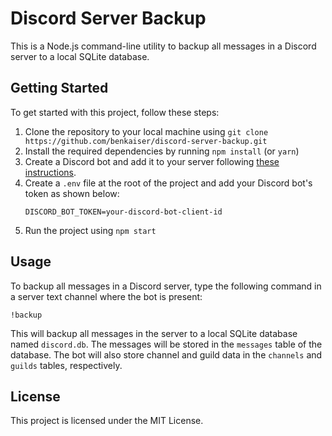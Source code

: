 # Discord Server Backup

This is a Node.js command-line utility to backup all messages in a Discord server to a local SQLite database.

## Getting Started

To get started with this project, follow these steps:

1. Clone the repository to your local machine using `git clone https://github.com/benkaiser/discord-server-backup.git`
2. Install the required dependencies by running `npm install` (or `yarn`)
3. Create a Discord bot and add it to your server following [these instructions](https://discordjs.guide/preparations/setting-up-a-bot-application.html).
4. Create a `.env` file at the root of the project and add your Discord bot's token as shown below:
   ```
   DISCORD_BOT_TOKEN=your-discord-bot-client-id
   ```
5. Run the project using `npm start`

## Usage

To backup all messages in a Discord server, type the following command in a server text channel where the bot is present:

```
!backup
```

This will backup all messages in the server to a local SQLite database named `discord.db`. The messages will be stored in the `messages` table of the database. The bot will also store channel and guild data in the `channels` and `guilds` tables, respectively.

## License

This project is licensed under the MIT License.